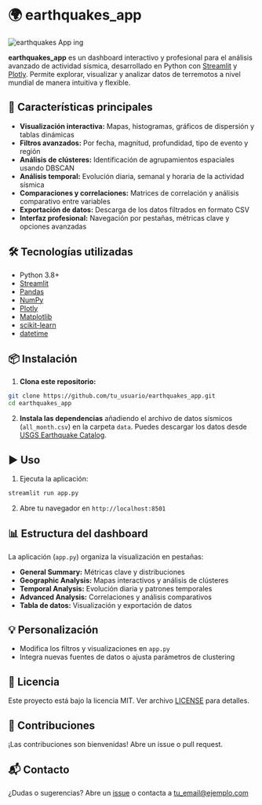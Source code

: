 # 🌍 earthquakes_app
![earthquakes App ing](C:\Users\Usuario\Documents\GitHub\earthquakes_app\ing\Eart.png)

**earthquakes_app** es un dashboard interactivo y profesional para el análisis avanzado de actividad sísmica, desarrollado en Python con [Streamlit](https://streamlit.io/) y [Plotly](https://plotly.com/python/). Permite explorar, visualizar y analizar datos de terremotos a nivel mundial de manera intuitiva y flexible.


## 🚀 Características principales

- **Visualización interactiva:** Mapas, histogramas, gráficos de dispersión y tablas dinámicas
- **Filtros avanzados:** Por fecha, magnitud, profundidad, tipo de evento y región
- **Análisis de clústeres:** Identificación de agrupamientos espaciales usando DBSCAN
- **Análisis temporal:** Evolución diaria, semanal y horaria de la actividad sísmica
- **Comparaciones y correlaciones:** Matrices de correlación y análisis comparativo entre variables
- **Exportación de datos:** Descarga de los datos filtrados en formato CSV
- **Interfaz profesional:** Navegación por pestañas, métricas clave y opciones avanzadas

## 🛠️ Tecnologías utilizadas

- Python 3.8+
- [Streamlit](https://streamlit.io/)
- [Pandas](https://pandas.pydata.org/)
- [NumPy](https://numpy.org/)
- [Plotly](https://plotly.com/python/)
- [Matplotlib](https://matplotlib.org/)
- [scikit-learn](https://scikit-learn.org/)
- [datetime](https://docs.python.org/3/library/datetime.html)

## 📦 Instalación

1. **Clona este repositorio:**
```bash
git clone https://github.com/tu_usuario/earthquakes_app.git
cd earthquakes_app
```

2. **Instala las dependencias** añadiendo el archivo de datos sísmicos (`all_month.csv`) en la carpeta `data`. 
    Puedes descargar los datos desde [USGS Earthquake Catalog](https://earthquake.usgs.gov/earthquakes/feed/).

## ▶️ Uso

1. Ejecuta la aplicación:
```bash
streamlit run app.py
```
2. Abre tu navegador en `http://localhost:8501`

## 📊 Estructura del dashboard

La aplicación (`app.py`) organiza la visualización en pestañas:

- **General Summary:** Métricas clave y distribuciones
- **Geographic Analysis:** Mapas interactivos y análisis de clústeres
- **Temporal Analysis:** Evolución diaria y patrones temporales
- **Advanced Analysis:** Correlaciones y análisis comparativos
- **Tabla de datos:** Visualización y exportación de datos

## 💡 Personalización

- Modifica los filtros y visualizaciones en `app.py`
- Integra nuevas fuentes de datos o ajusta parámetros de clustering

## 📝 Licencia

Este proyecto está bajo la licencia MIT. Ver archivo [LICENSE](LICENSE) para detalles.

## 🤝 Contribuciones

¡Las contribuciones son bienvenidas! Abre un issue o pull request.

## 📬 Contacto

¿Dudas o sugerencias? Abre un [issue](../../issues) o contacta a tu_email@ejemplo.com
